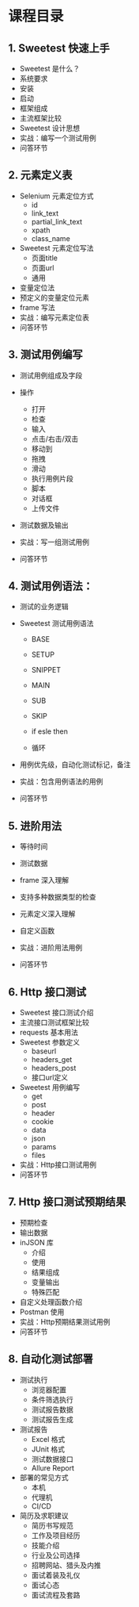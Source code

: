 # 课程目录

## 1. Sweetest 快速上手

- Sweetest 是什么？
- 系统要求
- 安装
- 启动
- 框架组成
- 主流框架比较
- Sweetest 设计思想
- 实战：编写一个测试用例
- 问答环节

## 2. 元素定义表

- Selenium 元素定位方式
    - id
    - link_text
    - partial_link_text
    - xpath
    - class_name
- Sweetest 元素定位写法
    - 页面title
    - 页面url
    - 通用
- 变量定位法
- 预定义的变量定位元素
- frame 写法
- 实战：编写元素定位表
- 问答环节

## 3. 测试用例编写

- 测试用例组成及字段
- 操作
    - 打开
    - 检查
    - 输入
    - 点击/右击/双击
    - 移动到
    - 拖拽
    - 滑动
    - 执行用例片段
    - 脚本
    - 对话框
    - 上传文件
- 测试数据及输出

- 实战：写一组测试用例
- 问答环节

## 4. 测试用例语法：

- 测试的业务逻辑
- Sweetest 测试用例语法
    - BASE
    - SETUP
    - SNIPPET
    - MAIN
    - SUB
    - SKIP
    
    - if esle then
    - 循环

- 用例优先级，自动化测试标记，备注

- 实战：包含用例语法的用例
- 问答环节

## 5. 进阶用法

- 等待时间
- 测试数据
- frame 深入理解
- 支持多种数据类型的检查
- 元素定义深入理解
- 自定义函数

- 实战：进阶用法用例
- 问答环节    

## 6. Http 接口测试

- Sweetest 接口测试介绍
- 主流接口测试框架比较
- requests 基本用法
- Sweetest 参数定义
    - baseurl
    - headers_get
    - headers_post
    - 接口url定义
- Sweetest 用例编写
    - get
    - post
    - header
    - cookie
    - data
    - json
    - params
    - files
- 实战：Http接口测试用例
- 问答环节

## 7. Http 接口测试预期结果

- 预期检查
- 输出数据
- inJSON 库
    - 介绍
    - 使用
    - 结果组成
    - 变量输出
    - 特殊匹配
- 自定义处理函数介绍
- Postman 使用
- 实战：Http预期结果测试用例
- 问答环节


## 8. 自动化测试部署

- 测试执行
    - 浏览器配置
    - 条件筛选执行
    - 测试报告数据
    - 测试报告生成
- 测试报告
    - Excel 格式
    - JUnit 格式
    - 测试数据接口
    - Allure Report
- 部署的常见方式
    - 本机
    - 代理机
    - CI/CD
- 简历及求职建议
    - 简历书写规范
    - 工作及项目经历
    - 技能介绍
    - 行业及公司选择
    - 招聘网站、猎头及内推
    - 面试着装及礼仪
    - 面试心态
    - 面试流程及套路
